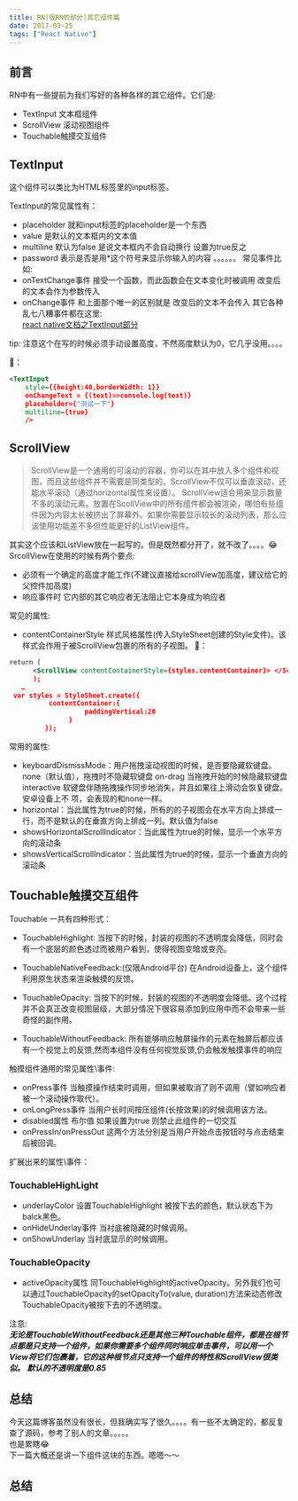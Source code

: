```yaml
---
title: RN|很RN的部分|其它组件篇
date: 2017-03-25
tags: ["React Native"]
---
```

## 前言
RN中有一些提前为我们写好的各种各样的其它组件。它们是:   
- TextInput 文本框组件
- ScrollView 滚动视图组件
- Touchable触摸交互组件

    
## TextInput
这个组件可以类比为HTML标签里的input标签。    

TextInput的常见属性有：
- placeholder 就和input标签的placeholder是一个东西
- value 是默认的文本框内的文本值
- multiline 默认为false 是说文本框内不会自动换行 设置为true反之
- password 表示是否是用*这个符号来显示你输入的内容
。。。。。。
常见事件比如:     
- onTextChange事件 接受一个函数，而此函数会在文本变化时被调用 改变后的文本会作为参数传入
- onChange事件 和上面那个唯一的区别就是 改变后的文本不会传入
其它各种乱七八糟事件都在这里:    
[react native文档之TextInput部分](http://reactnative.cn/docs/0.20/textinput.html)
   
tip: 注意这个在写的时候必须手动设置高度，不然高度默认为0，它几乎没用。。。。     
    
🌰：    
   
```xml
<TextInput
    style={{height:40,borderWidth: 1}}
    onChangeText = {(text)=>console.log(text)}
    placeholder={"测试一下"}
    multiline={true}
    />
```
    
    
<!-- more --> 


## ScrollView
>ScrollView是一个通用的可滚动的容器，你可以在其中放入多个组件和视图，而且这些组件并不需要是同类型的。ScrollView不仅可以垂直滚动，还能水平滚动（通过horizontal属性来设置）。
ScrollView适合用来显示数量不多的滚动元素。放置在ScollView中的所有组件都会被渲染，哪怕有些组件因为内容太长被挤出了屏幕外。如果你需要显示较长的滚动列表，那么应该使用功能差不多但性能更好的ListView组件。

其实这个应该和ListView放在一起写的。但是既然都分开了，就不改了。。。。😂      
SrcollView在使用的时候有两个要点:
- 必须有一个确定的高度才能工作(不建议直接给scrollView加高度，建议给它的父控件加高度)
- 响应事件时 它内部的其它响应者无法阻止它本身成为响应者    
   
常见的属性:
- contentContainerStyle  样式风格属性(传入StyleSheet创建的Style文件)。该样式会作用于被ScrollView包裹的所有的子视图。
🌰：    
    
```xml
return (
      <ScrollView contentContainerStyle={styles.contentContainer}> </ScrollView>
      );
   …
 var styles = StyleSheet.create({
          contentContainer:{
                   paddingVertical:20
               }
         });
```

常用的属性:    


- keyboardDismissMode：用户拖拽滚动视图的时候，是否要隐藏软键盘。
none（默认值），拖拽时不隐藏软键盘
on-drag 当拖拽开始的时候隐藏软键盘
interactive 软键盘伴随拖拽操作同步地消失，并且如果往上滑动会恢复键盘。安卓设备上不
项，会表现的和none一样。
- horizontal：当此属性为true的时候，所有的的子视图会在水平方向上排成一行，而不是默认的在垂直方向上排成一列。默认值为false
- showsHorizontalScrollIndicator：当此属性为true的时候，显示一个水平方向的滚动条
- showsVerticalScrollIndicator：当此属性为true的时候，显示一个垂直方向的滚动条
     
## Touchable触摸交互组件
Touchable 一共有四种形式：

- TouchableHighlight: 当按下的时候，封装的视图的不透明度会降低，同时会有一个底层的颜色透过而被用户看到，使得视图变暗或变亮。

- TouchableNativeFeedback:(仅限Android平台) 在Android设备上，这个组件利用原生状态来渲染触摸的反馈。

- TouchableOpacity: 当按下的时候，封装的视图的不透明度会降低。这个过程并不会真正改变视图层级，大部分情况下很容易添加到应用中而不会带来一些奇怪的副作用。

- TouchableWithoutFeedback: 所有能够响应触屏操作的元素在触屏后都应该有一个视觉上的反馈,然而本组件没有任何视觉反馈,仍会触发触摸事件的响应
    
触摸组件通用的常见属性\事件:   
- onPress事件 当触摸操作结束时调用，但如果被取消了则不调用（譬如响应者被一个滚动操作取代）。     
- onLongPress事件 当用户长时间按压组件(长按效果)的时候调用该方法。
- disabled属性 布尔值 如果设置为true 则禁止此组件的一切交互
- onPressIn/onPressOut 这两个方法分别是当用户开始点击按钮时与点击结束后被回调。
   
扩展出来的属性\事件：     
### TouchableHighLight
- underlayColor 设置TouchableHighlight 被按下去的颜色，默认状态下为balck黑色。
- onHideUnderlay事件 当衬底被隐藏的时候调用。
- onShowUnderlay 当衬底显示的时候调用。
 
### TouchableOpacity
- activeOpacity属性 同TouchableHighlight的activeOpacity。另外我们也可以通过TouchableOpacity的setOpacityTo(value, duration)方法来动态修改TouchableOpacity被按下去的不透明度。
   
注意:    
***无论是TouchableWithoutFeedback还是其他三种Touchable组件，都是在根节点都是只支持一个组件，如果你需要多个组件同时响应单击事件，可以用一个View将它们包裹着，它的这种根节点只支持一个组件的特性和ScrollView很类似。***
***默认的不透明度是0.85***

## 总结
今天这篇博客虽然没有很长，但我确实写了很久。。。。有一些不太确定的，都反复查了源码，参考了别人的文章。。。。。     
也是累瞎😂    
下一篇大概还是讲一下组件这块的东西。嗯嗯～～   
    
## 总结
